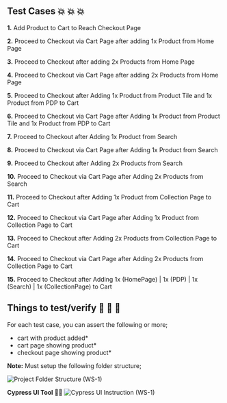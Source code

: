 ## **Test Cases** :collision: :collision: :collision:

**1.** Add Product to Cart to Reach Checkout Page

**2.** Proceed to Checkout via Cart Page after adding 1x Product from Home Page

**3.** Proceed to Checkout after adding 2x Products from Home Page

**4.** Proceed to Checkout via Cart Page after adding 2x Products from Home Page

**5.** Proceed to Checkout after Adding 1x Product from Product Tile and 1x Product from PDP to Cart

**6.** Proceed to Checkout via Cart Page after Adding 1x Product from Product Tile and 1x Product from PDP to Cart

**7.** Proceed to Checkout after Adding 1x Product from Search

**8.** Proceed to Checkout via Cart Page after Adding 1x Product from Search

**9.** Proceed to Checkout after Adding 2x Products from Search

**10.** Proceed to Checkout via Cart Page after Adding 2x Products from Search

**11.** Proceed to Checkout after Adding 1x Product from Collection Page to Cart

**12.** Proceed to Checkout via Cart Page after Adding 1x Product from Collection Page to Cart

**13.** Proceed to Checkout after Adding 2x Products from Collection Page to Cart

**14.** Proceed to Checkout via Cart Page after Adding 2x Products from Collection Page to Cart

**15.** Proceed to Checkout after Adding 1x (HomePage) | 1x (PDP) | 1x (Search) | 1x (CollectionPage) to Cart



## **Things to test/verify** :eyes: :eyes: :eyes:
For each test case, you can assert the following or more;
*  cart with product added*
*  cart page showing product*
*  checkout page showing product*


**Note:** Must setup the following folder structure;

![Project Folder Structure (WS-1)](https://user-images.githubusercontent.com/30585281/71846930-d1184f80-311f-11ea-9344-7ff4467e7aaa.png)

**Cypress UI Tool** :nut_and_bolt::nut_and_bolt:
![Cypress UI Instruction (WS-1)](https://user-images.githubusercontent.com/30585281/71847434-f9ed1480-3120-11ea-85d9-5b6c137f5566.png)
